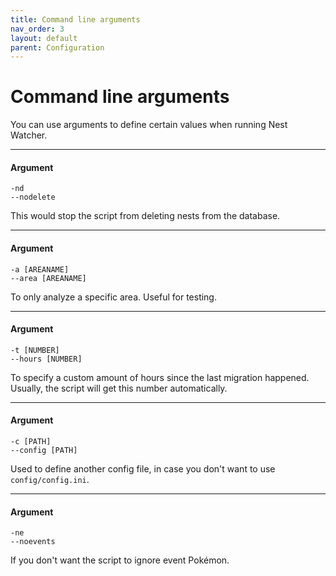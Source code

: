 ```yaml
---
title: Command line arguments
nav_order: 3
layout: default
parent: Configuration
---
```


# Command line arguments

You can use arguments to define certain values when running Nest Watcher.

---

#### Argument
```
-nd
--nodelete
```
This would stop the script from deleting nests from the database.

---

#### Argument
```
-a [AREANAME]
--area [AREANAME]
```
To only analyze a specific area. Useful for testing.

---

#### Argument
```
-t [NUMBER]
--hours [NUMBER]
```
To specify a custom amount of hours since the last migration happened. Usually, the script will get this number automatically.

---

#### Argument
```
-c [PATH]
--config [PATH]
```
Used to define another config file, in case you don't want to use `config/config.ini`.

---

#### Argument
```
-ne
--noevents
```

If you don't want the script to ignore event Pokémon.